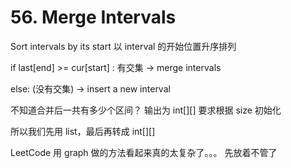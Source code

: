 # 56. Merge Intervals 
Sort intervals by its start 以 interval 的开始位置升序排列

if last[end] >= cur[start] : 有交集 -> merge intervals
  
else: (没有交集) -> insert a new interval 
  
不知道合并后一共有多少个区间？ 输出为 int[][] 要求根据 size 初始化

所以我们先用 list，最后再转成 int[][]

LeetCode 用 graph 做的方法看起来真的太复杂了。。。 先放着不管了
